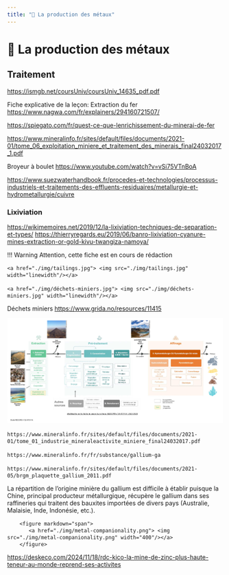 ```yaml
---
title: "🚧 La production des métaux"
---
```

# 🚧 La production des métaux


## Traitement
https://ismgb.net/coursUniv/coursUniv_14635_pdf.pdf

Fiche explicative de la leçon: Extraction du fer
https://www.nagwa.com/fr/explainers/294160721507/

https://spiegato.com/fr/quest-ce-que-lenrichissement-du-minerai-de-fer

https://www.mineralinfo.fr/sites/default/files/documents/2021-01/tome_06_exploitation_miniere_et_traitement_des_minerais_final24032017_1.pdf

Broyeur à boulet
https://www.youtube.com/watch?v=vSi75VTnBoA

https://www.suezwaterhandbook.fr/procedes-et-technologies/processus-industriels-et-traitements-des-effluents-residuaires/metallurgie-et-hydrometallurgie/cuivre

### Lixiviation
https://wikimemoires.net/2019/12/la-lixiviation-techniques-de-separation-et-types/
https://thierryregards.eu/2019/06/banro-lixiviation-cyanure-mines-extraction-or-gold-kivu-twangiza-namoya/

!!! Warning
    Attention, cette fiche est en cours de rédaction

    <a href="./img/tailings.jpg"> <img src="./img/tailings.jpg" width="linewidth"/></a>
    
    <a href="./img/déchets-miniers.jpg"> <img src="./img/déchets-miniers.jpg" width="linewidth"/></a>
    
Déchets miniers
https://www.grida.no/resources/11415

<a href="./img/etapes_extraction_mine.png"> <img src="./img/etapes_extraction_mine.png" width="linewidth"/></a>
    
    https://www.mineralinfo.fr/sites/default/files/documents/2021-01/tome_01_industrie_mineraleactivite_miniere_final24032017.pdf
    
    https://www.mineralinfo.fr/fr/substance/gallium-ga
    
    https://www.mineralinfo.fr/sites/default/files/documents/2021-05/brgm_plaquette_gallium_2011.pdf

La répartition de l’origine minière du gallium est difficile à établir puisque la Chine, principal producteur métallurgique, récupère le gallium dans ses raffineries qui traitent des bauxites importées de divers pays (Australie, Malaisie, Inde, Indonésie, etc.).
    
        <figure markdown="span">
           <a href="./img/metal-companionality.png"> <img src="./img/metal-companionality.png" width="400"/></a>
        </figure>
        
https://deskeco.com/2024/11/18/rdc-kico-la-mine-de-zinc-plus-haute-teneur-au-monde-reprend-ses-activites